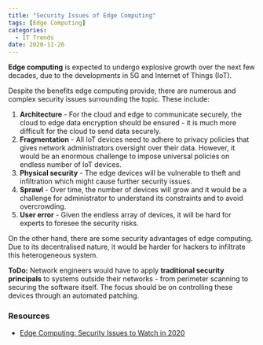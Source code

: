 ```yaml
---
title: "Security Issues of Edge Computing"
tags: [Edge Computing]
categories:
  - IT Trends
date: 2020-11-26
---
```


**Edge computing** is expected to undergo explosive growth over the next few decades, due to the developments in 5G and Internet of Things (IoT).

Despite the benefits edge computing provide, there are numerous and complex security issues surrounding the topic. These include:

1. **Architecture** - For the cloud and edge to communicate securely, the cloud to edge data encryption should be ensured - it is much more difficult for the cloud to send data securely.
2. **Fragmentation** - All IoT devices need to adhere to privacy policies that gives network administrators oversight over their data. However, it would be an enormous challenge to impose universal policies on endless number of IoT devices.
3. **Physical security** - The edge devices will be vulnerable to theft and infiltration which might cause further security issues.
4. **Sprawl** - Over time, the number of devices will grow and it would be a challenge for administrator to understand its constraints and to avoid overcrowding.
5. **User error** - Given the endless array of devices, it will be hard for experts to foresee the security risks.

On the other hand, there are some security advantages of edge computing. Due to its decentralised nature, it would be harder for hackers to infiltrate this heterogeneous system.

**ToDo:** Network engineers would have to apply **traditional security principals** to systems outside their networks - from perimeter scanning to securing the software itself. The focus should be on controlling these devices through an automated patching.

### Resources

- [Edge Computing: Security Issues to Watch in 2020](#[https://innovationatwork.ieee.org/edge-computing-security-issues-and-trends-to-watch-in-2020/](https://innovationatwork.ieee.org/edge-computing-security-issues-and-trends-to-watch-in-2020/))
